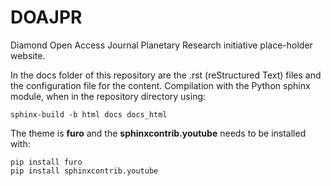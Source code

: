# DOAJPR
Diamond Open Access Journal Planetary Research initiative place-holder website.

In the docs folder of this repository are the .rst (reStructured Text) files and the configuration file for the content. Compilation with the Python sphinx module, when in the repository directory using:

```
sphinx-build -b html docs docs_html
```

The theme is **furo** and the **sphinxcontrib.youtube** needs to be installed with:

```
pip install furo
pip install sphinxcontrib.youtube
```


